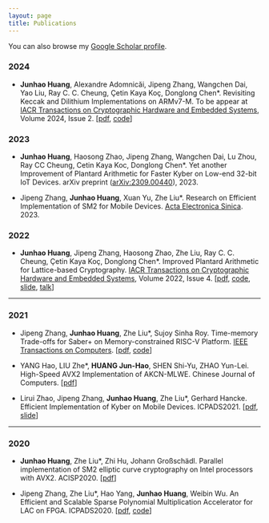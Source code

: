 ```yaml
---
layout: page
title: Publications
---
```

You can also browse my [Google Scholar profile](https://scholar.google.com/citations?hl=zh-CN&user=eMDUxIoAAAAJ).

### 2024

- **Junhao Huang**, Alexandre Adomnicăi, Jipeng Zhang, Wangchen Dai, Yao Liu, Ray C. C. Cheung, Çetin Kaya Koç, Donglong Chen*. Revisiting Keccak and Dilithium Implementations on ARMv7-M. To be appear at [IACR Transactions on Cryptographic Hardware and Embedded Systems](https://tches.iacr.org/index.php/TCHES/issue/archive), Volume 2024, Issue 2. [[pdf](/assets/paper/TCHES2024_2.pdf), [code](https://github.com/UIC-ESLAS/Dilithium-Multi-Moduli)]

### 2023

- **Junhao Huang**, Haosong Zhao, Jipeng Zhang, Wangchen Dai, Lu Zhou, Ray CC Cheung, Cetin Kaya Koc, Donglong Chen*. Yet another Improvement of Plantard Arithmetic for Faster Kyber on Low-end 32-bit IoT Devices. arXiv preprint ([arXiv:2309.00440](https://arxiv.org/abs/2309.00440)), 2023.

- Jipeng Zhang, **Junhao Huang**, Xuan Yu, Zhe Liu*. Research on Efficient Implementation of SM2 for Mobile Devices. [Acta Electronica Sinica](https://www.ejournal.org.cn/CN/0372-2112/home.shtml). 2023.


### 2022

- **Junhao Huang**, Jipeng Zhang, Haosong Zhao, Zhe Liu, Ray C. C. Cheung, Çetin Kaya Koç, Donglong Chen*. Improved Plantard Arithmetic for Lattice-based Cryptography. [IACR Transactions on Cryptographic Hardware and Embedded Systems](https://ches.iacr.org/), Volume 2022, Issue 4. [[pdf](https://eprint.iacr.org/2022/956.pdf), [code](https://github.com/UIC-ESLAS/ImprovedPlantardArithmetic), [slide](/assets/slides/slide_TCHES2022.pdf), [talk](/assets/slides/talk_TCHES2022.mp4)]

---
### 2021

- Jipeng Zhang, **Junhao Huang**, Zhe Liu*, Sujoy Sinha Roy. Time-memory Trade-offs for Saber+ on Memory-constrained RISC-V Platform. [IEEE Transactions on Computers](https://ieeexplore.ieee.org/xpl/RecentIssue.jsp?punumber=12). [[pdf](/assets/paper/TC2021.pdf), [code](https://github.com/Ji-Peng/Saber_RV32)]
  
- YANG Hao, LIU Zhe*, **HUANG Jun-Hao**, SHEN Shi-Yu, ZHAO Yun-Lei. High-Speed AVX2 Implementation of AKCN-MLWE. Chinese Journal of Computers. [[pdf](/assets/paper/CJC2021.pdf)]
  
- Lirui Zhao, Jipeng Zhang, **Junhao Huang**, Zhe Liu*, Gerhard Hancke. Efficient Implementation of Kyber on Mobile Devices. ICPADS2021. [[pdf](/assets/paper/ICPADS2021.pdf), [slide](/assets/slides/slide_ICPADS2021.pdf)]

---
### 2020

- **Junhao Huang**, Zhe Liu*, Zhi Hu, Johann Großschädl. Parallel implementation of SM2 elliptic curve cryptography on Intel processors with AVX2. ACISP2020. [[pdf](/assets/paper/ACISP2020.pdf)]
  
- Jipeng Zhang, Zhe Liu*, Hao Yang, **Junhao Huang**, Weibin Wu. An Efficient and Scalable Sparse Polynomial Multiplication Accelerator for LAC on FPGA. ICPADS2020. [[pdf](/assets/paper/ICPADS2020.pdf), [code](https://github.com/Ji-Peng/LAC_SPM_Code)]
 